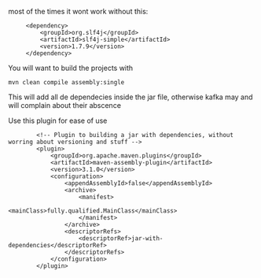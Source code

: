most of the times it wont work without this:

         <dependency> 
	         <groupId>org.slf4j</groupId> 
	         <artifactId>slf4j-simple</artifactId> 
	         <version>1.7.9</version> 
         </dependency>

You will want to build the projects with

	mvn clean compile assembly:single
	
This will add all de dependecies inside the jar file, otherwise kafka may and will complain about their abscence 

Use this plugin for ease of use 

            <!-- Plugin to building a jar with dependencies, without worring about versioning and stuff -->
            <plugin>
                <groupId>org.apache.maven.plugins</groupId>
     		    <artifactId>maven-assembly-plugin</artifactId>
    			<version>3.1.0</version>  
    	        <configuration>
    		        <appendAssemblyId>false</appendAssemblyId>
    		        <archive>
       			        <manifest>
      			            <mainClass>fully.qualified.MainClass</mainClass>
     			        </manifest>
    			    </archive>
     			    <descriptorRefs>
    			        <descriptorRef>jar-with-dependencies</descriptorRef>
    			    </descriptorRefs>
    			</configuration>
 		    </plugin>
